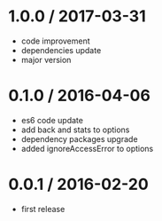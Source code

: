 1.0.0 / 2017-03-31
==================
  * code improvement
  * dependencies update
  * major version

0.1.0 / 2016-04-06
==================
  * es6 code update
  * add back and stats to options
  * dependency packages upgrade
  * added ignoreAccessError to options

0.0.1 / 2016-02-20
==================

  * first release
